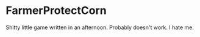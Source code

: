 FarmerProtectCorn
=================

Shitty little game written in an afternoon.  Probably doesn't work.  I hate me.
